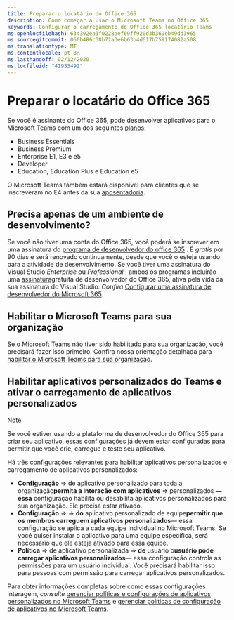 ```yaml
---
title: Preparar o locatário do Office 365
description: Como começar a usar o Microsoft Teams no Office 365
keywords: Configurar o carregamento do Office 365 locatário Teams
ms.openlocfilehash: 634392ea3f0228aef69ff920d3b369eb49dd3965
ms.sourcegitcommit: 060b486c38b72a3e6b63b4d617b759174082a508
ms.translationtype: MT
ms.contentlocale: pt-BR
ms.lasthandoff: 02/12/2020
ms.locfileid: "41953492"
---
```

# <a name="prepare-your-office-365-tenant"></a>Preparar o locatário do Office 365

Se você é assinante do Office 365, pode desenvolver aplicativos para o Microsoft Teams com um dos seguintes [planos](https://products.office.com/business/compare-more-office-365-for-business-plans):

* Business Essentials
* Business Premium
* Enterprise E1, E3 e e5
* Developer
* Education, Education Plus e Education e5

O Microsoft Teams também estará disponível para clientes que se inscreveram no E4 antes da sua [aposentadoria](https://support.office.com//article/important-information-for-office-365-enterprise-e4-customers-f9572348-43a2-43fa-a3d8-3b6c9c042147).

## <a name="just-need-a-development-environment"></a>Precisa apenas de um ambiente de desenvolvimento?

Se você não tiver uma conta do Office 365, você poderá se inscrever em uma assinatura do [programa de desenvolvedor do office 365](https://dev.office.com/devprogram) . É *grátis* por 90 dias e será renovado continuamente, desde que você o esteja usando para a atividade de desenvolvimento. Se você tiver uma assinatura do Visual Studio *Enterprise* ou *Professional* , ambos os programas incluirão uma [assinatura](https://aka.ms/MyVisualStudioBenefits)gratuita de desenvolvedor do Office 365, ativa pela vida da sua assinatura do Visual Studio. *Confira* [Configurar uma assinatura de desenvolvedor do Microsoft 365](https://docs.microsoft.com/office/developer-program/office-365-developer-program-get-started).

## <a name="enable-microsoft-teams-for-your-organization"></a>Habilitar o Microsoft Teams para sua organização

Se o Microsoft Teams não tiver sido habilitado para sua organização, você precisará fazer isso primeiro. Confira nossa orientação detalhada para [habilitar o Microsoft Teams para sua organização](https://docs.microsoft.com/microsoftteams/enable-features-office-365).

## <a name="enable-custom-teams-apps-and-turn-on-custom-app-uploading"></a>Habilitar aplicativos personalizados do Teams e ativar o carregamento de aplicativos personalizados

> [!Note] 
> Se você estiver usando a plataforma de desenvolvedor do Office 365 para criar seu aplicativo, essas configurações já devem estar configuradas para permitir que você crie, carregue e teste seu aplicativo.

Há três configurações relevantes para habilitar aplicativos personalizados e carregamento de aplicativos personalizados:

* **Configuração** => de aplicativo personalizado para toda a organização**permita a interação com aplicativos** => personalizados **— essa** configuração habilita ou desabilita aplicativos personalizados para sua organização. Ele precisa estar ativado. 
* **Configuração** =>  => **do** aplicativo personalizado de equipe**permitir que os membros carreguem aplicativos personalizados**— essa configuração se aplica a cada equipe individual no Microsoft Teams. Se você quiser instalar o aplicativo para uma equipe específica, será necessário que ele esteja ativado para essa equipe.
* **Política** => de aplicativo personalizada => **de** usuário o**usuário pode carregar aplicativos personalizados**— essa configuração controla as permissões para um usuário individual. Você precisará habilitar isso para pessoas com permissão para carregar aplicativos personalizados.

Para obter informações completas sobre como essas configurações interagem, *consulte* [gerenciar políticas e configurações de aplicativos personalizados no Microsoft Teams](https://docs.microsoft.com/microsoftteams/teams-custom-app-policies-and-settings) e [gerenciar políticas de configuração de aplicativos no Microsoft Teams](https://docs.microsoft.com/microsoftteams/teams-app-setup-policies).
